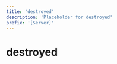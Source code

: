 ```yaml
---
title: 'destroyed'
description: 'Placeholder for destroyed'
prefix: '[Server]'
---
```


# destroyed
